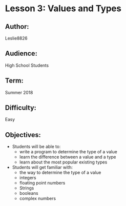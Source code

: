 # Lesson 3: Values and Types

## Author: 
Leslie8826

## Audience: 
High School Students

## Term:
Summer 2018

## Difficulty: 
Easy

## Objectives: 
 - Students will be able to:
     * write a program to determine the type of a value
     * learn the difference between a value and a type
     * learn about the most popular existing types
 - Students will get familiar with:
     * the way to determine the type of a value
     * integers
     * floating point numbers
     * Strings
     * booleans
     * complex numbers
     
